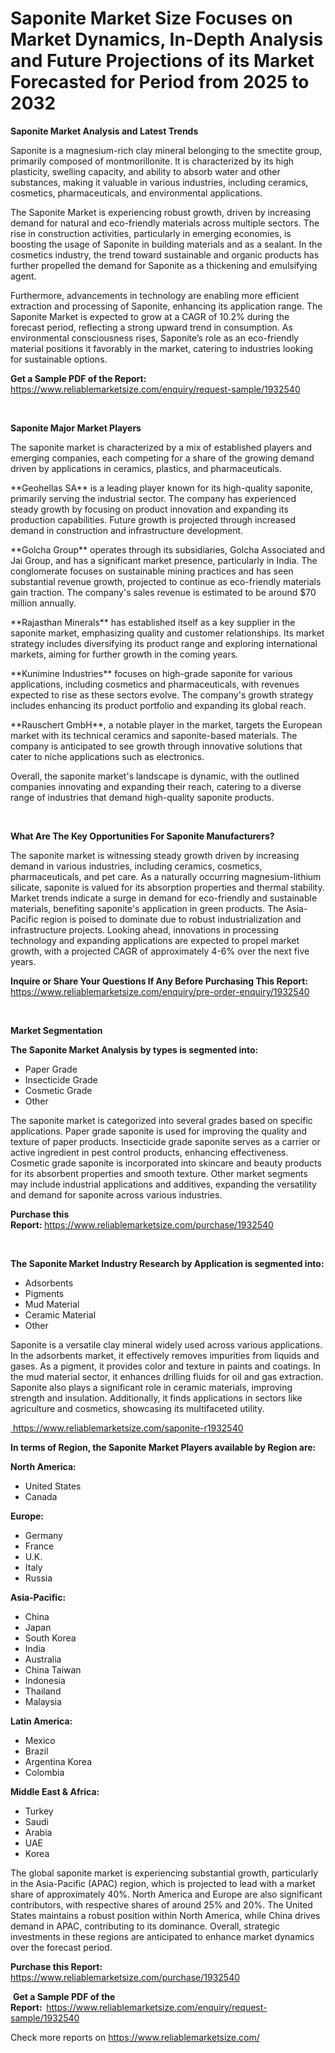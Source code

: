 <p><h1>Saponite Market Size Focuses on Market Dynamics, In-Depth Analysis and Future Projections of its Market Forecasted for Period from 2025 to 2032</h1></p><p><strong>Saponite Market Analysis and Latest Trends</strong></p>
<p><p>Saponite is a magnesium-rich clay mineral belonging to the smectite group, primarily composed of montmorillonite. It is characterized by its high plasticity, swelling capacity, and ability to absorb water and other substances, making it valuable in various industries, including ceramics, cosmetics, pharmaceuticals, and environmental applications. </p><p>The Saponite Market is experiencing robust growth, driven by increasing demand for natural and eco-friendly materials across multiple sectors. The rise in construction activities, particularly in emerging economies, is boosting the usage of Saponite in building materials and as a sealant. In the cosmetics industry, the trend toward sustainable and organic products has further propelled the demand for Saponite as a thickening and emulsifying agent. </p><p>Furthermore, advancements in technology are enabling more efficient extraction and processing of Saponite, enhancing its application range. The Saponite Market is expected to grow at a CAGR of 10.2% during the forecast period, reflecting a strong upward trend in consumption. As environmental consciousness rises, Saponite’s role as an eco-friendly material positions it favorably in the market, catering to industries looking for sustainable options.</p></p>
<p><strong>Get a Sample PDF of the Report:&nbsp;</strong> <a href="https://www.reliablemarketsize.com/enquiry/request-sample/1932540?utm_campaign=2247&utm_medium=2&utm_source=Github&utm_content=ia&utm_term=30012025&utm_id=saponite">https://www.reliablemarketsize.com/enquiry/request-sample/1932540</a></p>
<p>&nbsp;</p>
<p><strong>Saponite Major Market Players</strong></p>
<p><p>The saponite market is characterized by a mix of established players and emerging companies, each competing for a share of the growing demand driven by applications in ceramics, plastics, and pharmaceuticals.</p><p>**Geohellas SA** is a leading player known for its high-quality saponite, primarily serving the industrial sector. The company has experienced steady growth by focusing on product innovation and expanding its production capabilities. Future growth is projected through increased demand in construction and infrastructure development.</p><p>**Golcha Group** operates through its subsidiaries, Golcha Associated and Jai Group, and has a significant market presence, particularly in India. The conglomerate focuses on sustainable mining practices and has seen substantial revenue growth, projected to continue as eco-friendly materials gain traction. The company's sales revenue is estimated to be around $70 million annually.</p><p>**Rajasthan Minerals** has established itself as a key supplier in the saponite market, emphasizing quality and customer relationships. Its market strategy includes diversifying its product range and exploring international markets, aiming for further growth in the coming years.</p><p>**Kunimine Industries** focuses on high-grade saponite for various applications, including cosmetics and pharmaceuticals, with revenues expected to rise as these sectors evolve. The company's growth strategy includes enhancing its product portfolio and expanding its global reach.</p><p>**Rauschert GmbH**, a notable player in the market, targets the European market with its technical ceramics and saponite-based materials. The company is anticipated to see growth through innovative solutions that cater to niche applications such as electronics.</p><p>Overall, the saponite market's landscape is dynamic, with the outlined companies innovating and expanding their reach, catering to a diverse range of industries that demand high-quality saponite products.</p></p>
<p>&nbsp;</p>
<p><strong>What Are The Key Opportunities For Saponite Manufacturers?</strong></p>
<p><p>The saponite market is witnessing steady growth driven by increasing demand in various industries, including ceramics, cosmetics, pharmaceuticals, and pet care. As a naturally occurring magnesium-lithium silicate, saponite is valued for its absorption properties and thermal stability. Market trends indicate a surge in demand for eco-friendly and sustainable materials, benefiting saponite's application in green products. The Asia-Pacific region is poised to dominate due to robust industrialization and infrastructure projects. Looking ahead, innovations in processing technology and expanding applications are expected to propel market growth, with a projected CAGR of approximately 4-6% over the next five years.</p></p>
<p><strong>Inquire or Share Your Questions If Any Before Purchasing This Report:</strong> <a href="https://www.reliablemarketsize.com/enquiry/pre-order-enquiry/1932540?utm_campaign=2247&utm_medium=2&utm_source=Github&utm_content=ia&utm_term=30012025&utm_id=saponite">https://www.reliablemarketsize.com/enquiry/pre-order-enquiry/1932540</a></p>
<p>&nbsp;</p>
<p><strong>Market Segmentation</strong></p>
<p><strong>The Saponite Market Analysis by types is segmented into:</strong></p>
<p><ul><li>Paper Grade</li><li>Insecticide Grade</li><li>Cosmetic Grade</li><li>Other</li></ul></p>
<p><p>The saponite market is categorized into several grades based on specific applications. Paper grade saponite is used for improving the quality and texture of paper products. Insecticide grade saponite serves as a carrier or active ingredient in pest control products, enhancing effectiveness. Cosmetic grade saponite is incorporated into skincare and beauty products for its absorbent properties and smooth texture. Other market segments may include industrial applications and additives, expanding the versatility and demand for saponite across various industries.</p></p>
<p><strong>Purchase this Report:&nbsp;</strong><a href="https://www.reliablemarketsize.com/purchase/1932540?utm_campaign=2247&utm_medium=2&utm_source=Github&utm_content=ia&utm_term=30012025&utm_id=saponite">https://www.reliablemarketsize.com/purchase/1932540</a></p>
<p>&nbsp;</p>
<p><strong>The Saponite Market Industry Research by Application is segmented into:</strong></p>
<p><ul><li>Adsorbents</li><li>Pigments</li><li>Mud Material</li><li>Ceramic Material</li><li>Other</li></ul></p>
<p><p>Saponite is a versatile clay mineral widely used across various applications. In the adsorbents market, it effectively removes impurities from liquids and gases. As a pigment, it provides color and texture in paints and coatings. In the mud material sector, it enhances drilling fluids for oil and gas extraction. Saponite also plays a significant role in ceramic materials, improving strength and insulation. Additionally, it finds applications in sectors like agriculture and cosmetics, showcasing its multifaceted utility.</p></p>
<p><a href="https://www.reliablemarketsize.com/saponite-r1932540?utm_campaign=2247&utm_medium=2&utm_source=Github&utm_content=ia&utm_term=30012025&utm_id=saponite">&nbsp;https://www.reliablemarketsize.com/saponite-r1932540</a></p>
<p><strong>In terms of Region, the Saponite Market Players available by Region are:</strong></p>
<p>
    <p> <strong> North America: </strong>
        <ul>
            <li>United States</li>
            <li>Canada</li>
        </ul>
        </p> 
    <p> <strong> Europe: </strong>
        <ul>
            <li>Germany</li>
            <li>France</li>
            <li>U.K.</li>
            <li>Italy</li>
            <li>Russia</li>
        </ul>
        </p> 
    <p> <strong> Asia-Pacific: </strong>
        <ul>
            <li>China</li>
            <li>Japan</li>
            <li>South Korea</li>
            <li>India</li>
            <li>Australia</li>
            <li>China Taiwan</li>
            <li>Indonesia</li>
            <li>Thailand</li>
            <li>Malaysia</li>
        </ul>
        </p> 
    <p> <strong> Latin America: </strong>
        <ul>
            <li>Mexico</li>
            <li>Brazil</li>
            <li>Argentina Korea</li>
            <li>Colombia</li>
        </ul>
        </p> 
    <p> <strong> Middle East & Africa: </strong>
        <ul>
            <li>Turkey</li>
            <li>Saudi</li>
            <li>Arabia</li>
            <li>UAE</li>
            <li>Korea</li>
        </ul>
    </p>
    </p>
<p><p>The global saponite market is experiencing substantial growth, particularly in the Asia-Pacific (APAC) region, which is projected to lead with a market share of approximately 40%. North America and Europe are also significant contributors, with respective shares of around 25% and 20%. The United States maintains a robust position within North America, while China drives demand in APAC, contributing to its dominance. Overall, strategic investments in these regions are anticipated to enhance market dynamics over the forecast period.</p></p>
<p><strong>Purchase this Report: </strong><a href="https://www.reliablemarketsize.com/purchase/1932540?utm_campaign=2247&utm_medium=2&utm_source=Github&utm_content=ia&utm_term=30012025&utm_id=saponite">https://www.reliablemarketsize.com/purchase/1932540</a></p>
<p>&nbsp;<strong>Get a Sample PDF of the Report:&nbsp;&nbsp;</strong><a href="https://www.reliablemarketsize.com/enquiry/request-sample/1932540?utm_campaign=2247&utm_medium=2&utm_source=Github&utm_content=ia&utm_term=30012025&utm_id=saponite">https://www.reliablemarketsize.com/enquiry/request-sample/1932540</a></p>
<p><strong></strong></p>
<p>Check more reports on <a href="https://www.reliablemarketsize.com/?utm_campaign=2247&utm_medium=2&utm_source=Github&utm_content=ia&utm_term=30012025&utm_id=saponite">https://www.reliablemarketsize.com/</a></p>